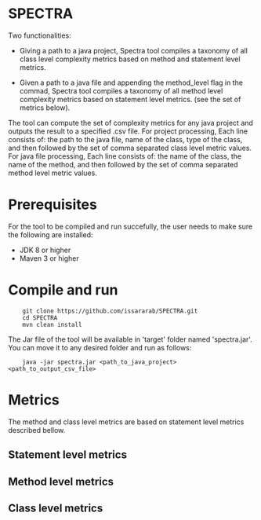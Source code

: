 # SPECTRA
Two functionalities:
- Giving a path to a java project, Spectra tool compiles a taxonomy of all class level complexity metrics based on method and statement level metrics. 

- Given a path to a java file and appending the method_level flag in the commad, Spectra tool compiles a taxonomy of all method level complexity metrics based on statement level metrics. (see the set of metrics below).

The tool can compute the set of complexity metrics for any java project and outputs the result to a specified .csv file. For project processing, Each line consists of: the path to the java file, name of the class, type of the class, and then followed by the set of comma separated class level metric values. For java file processing, Each line consists of: the name of the class, the name of the method, and then followed by the set of comma separated method level metric values.

# Prerequisites
For the tool to be compiled and run succefully, the user needs to make sure the following are installed:
- JDK 8 or higher
- Maven 3 or higher

# Compile and run

        git clone https://github.com/issararab/SPECTRA.git
        cd SPECTRA
        mvn clean install
        
The Jar file of the tool will be available in 'target' folder named 'spectra.jar'. You can move it to any desired folder and run as follows:
        
        java -jar spectra.jar <path_to_java_project> <path_to_output_csv_file>
        
 # Metrics
 The method and class level metrics are based on statement level metrics described bellow.
 
 ## Statement level metrics
 
 ## Method level metrics
 
 ## Class level metrics
